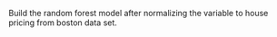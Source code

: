 Build the random forest model after normalizing the variable to house pricing from boston data set.
